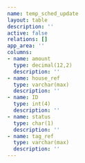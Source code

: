 ```yaml
---
name: temp_sched_update
layout: table
description: ''
active: false
relations: []
app_area: ''
columns:
- name: amount
  type: decimal(12,2)
  description: ''
- name: house_ref
  type: varchar(max)
  description: ''
- name: ID
  type: int(4)
  description: ''
- name: status
  type: char(1)
  description: ''
- name: tag_ref
  type: varchar(max)
  description: ''
---
```


